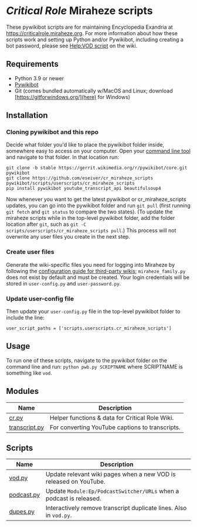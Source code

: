 # ***Critical Role*** Miraheze scripts

These pywikibot scripts are for maintaining Encyclopedia Exandria at <https://criticalrole.miraheze.org>. For more information about how these scripts work and setting up Python and/or Pywikibot, including creating a bot password, please see [Help:VOD script](https://criticalrole.miraheze.org/wiki/Help:VOD_script) on the wiki.

## Requirements

* Python 3.9 or newer
* [Pywikibot](https://github.com/wikimedia/pywikibot/commit/4d6e674bf1385961a27b3ddf9acc16bcb32373b0)
* Git (comes bundled automatically w/MacOS and Linux; download [https://gitforwindows.org/](here) for Windows)

## Installation

### Cloning pywikibot and this repo

Decide what folder you'd like to place the pywikibot folder inside, somewhere easy to access on your computer. Open your [command line tool](https://en.wikipedia.org/wiki/Command-line_interface) and navigate to that folder. In that location run:
 
```git clone -b stable https://gerrit.wikimedia.org/r/pywikibot/core.git pywikibot```  
```git clone https://github.com/eseiver/cr_miraheze_scripts pywikibot/scripts/userscripts/cr_miraheze_scripts```  
```pip install pywikibot youtube_transcript_api beautifulsoup4```

Now whenever you want to get the latest pywikibot or cr_miraheze_scripts updates, you can go into the pywikibot folder and run `git pull` (first running `git fetch` and `git status` to compare the two states). (To update the miraheze scripts while in the top-level pywikibot folder, add the folder location after `git`, such as `git -C scripts/userscripts/cr_miraheze_scripts pull`.) This process will not overwrite any user files you create in the next step.

### Create user files

Generate the wiki-specific files you need for logging into Miraheze by following the [configuration guide for third-party wikis](https://www.mediawiki.org/wiki/Manual:Pywikibot/Use_on_third-party_wikis); `miraheze_family.py` does not exist by default and must be created. Your login credentials will be stored in `user-config.py` and `user-password.py`.

### Update user-config file

Then update your `user-config.py` file in the top-level pywikibot folder to include the line:

```user_script_paths = ['scripts.userscripts.cr_miraheze_scripts']```

## Usage

To run one of these scripts, navigate to the pywikibot folder on the command line and run:
```python pwb.py SCRIPTNAME```
where SCRIPTNAME is something like `vod`.

## Modules
| Name                    | Description                                                       |
| ------------------------| ----------------------------------------------------------------- |
| [cr.py](cr.py)          | Helper functions & data for Critical Role Wiki. |
| [transcript.py](transcript.py) | For converting YouTube captions to transcripts. |

## Scripts

| Name                    | Description                                                       |
| ------------------------| ----------------------------------------------------------------- |
| [vod.py](vod.py)        | Update relevant wiki pages when a new VOD is released on YouTube. |
| [podcast.py](podcast.py)| Update ```Module:Ep/PodcastSwitcher/URLs``` when a podcast is released.|
| [dupes.py](dupes.py)    | Interactively remove transcript duplicate lines. Also in `vod.py`.|
